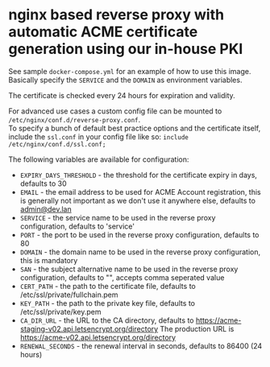 # nginx based reverse proxy with automatic ACME certificate generation using our in-house PKI

See sample `docker-compose.yml` for an example of how to use this image.  
Basically specify the `SERVICE` and the `DOMAIN` as environment variables.

The certificate is checked every 24 hours for expiration and validity.

For advanced use cases a custom config file can be mounted to `/etc/nginx/conf.d/reverse-proxy.conf`.  
To specify a bunch of default best practice options and the certificate itself, include the `ssl.conf` in your config file like so: `include /etc/nginx/conf.d/ssl.conf;`  

The following variables are available for configuration:

- `EXPIRY_DAYS_THRESHOLD` - the threshold for the certificate expiry in days, defaults to 30
- `EMAIL` - the email address to be used for ACME Account registration, this is generally not important as we don't use it anywhere else, defaults to admin@dev.lan
- `SERVICE` - the service name to be used in the reverse proxy configuration, defaults to 'service'
- `PORT` - the port to be used in the reverse proxy configuration, defaults to 80
- `DOMAIN` - the domain name to be used in the reverse proxy configuration, this is mandatory
- `SAN` - the subject alternative name to be used in the reverse proxy configuration, defaults to "", accepts comma seperated value
- `CERT_PATH` - the path to the certificate file, defaults to /etc/ssl/private/fullchain.pem
- `KEY_PATH` - the path to the private key file, defaults to /etc/ssl/private/key.pem
- `CA_DIR_URL` - the URL to the CA directory, defaults to https://acme-staging-v02.api.letsencrypt.org/directory
    The production URL is https://acme-v02.api.letsencrypt.org/directory
- `RENEWAL_SECONDS` - the renewal interval in seconds, defaults to 86400 (24 hours)


